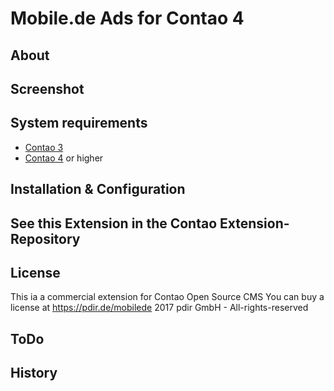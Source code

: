 Mobile.de Ads for Contao 4
==================================

About
-----


Screenshot
-----------


System requirements
-------------------

* [Contao 3](https://contao.org/de/download.html)
* [Contao 4](https://github.com/contao/standard-edition) or higher

Installation & Configuration
----------------------------


See this Extension in the Contao Extension-Repository
---------------


License
-------
This ia a commercial extension for Contao Open Source CMS
You can buy a license at https://pdir.de/mobilede
2017 pdir GmbH - All-rights-reserved


ToDo
---------------


History
---------------
